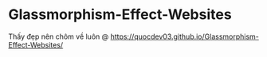 # Glassmorphism-Effect-Websites
Thấy đẹp nên chôm về luôn @
https://quocdev03.github.io/Glassmorphism-Effect-Websites/
